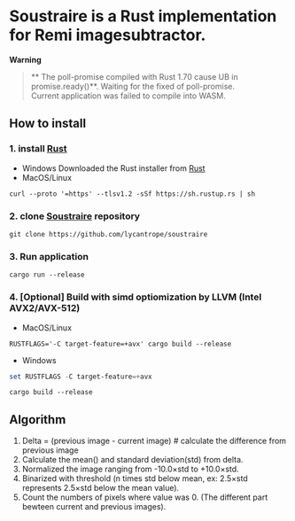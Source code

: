 # Soustraire is a Rust implementation for Remi imagesubtractor.
**Warning** 
> ** The poll-promise compiled with Rust 1.70 cause UB in promise.ready()**. Waiting for the fixed of poll-promise.   
> Current application was failed to compile into WASM.
## How to install
### 1. install [Rust](https://www.rust-lang.org/ja/tools/install)
- Windows
Downloaded the Rust installer from [Rust](https://www.rust-lang.org/ja/tools/install)
- MacOS/Linux
```shell
curl --proto '=https' --tlsv1.2 -sSf https://sh.rustup.rs | sh
```
### 2. clone [Soustraire](https://github.com/lycantrope/soustraire) repository

```shell
git clone https://github.com/lycantrope/soustraire
```
### 3. Run application
```shell
cargo run --release
```

### 4. [Optional] Build with simd optiomization by LLVM (Intel AVX2/AVX-512)

- MacOS/Linux
```shell
RUSTFLAGS='-C target-feature=+avx' cargo build --release
```
- Windows
```powershell
set RUSTFLAGS -C target-feature=+avx    
```
```
cargo build --release
```
###
## Algorithm

1. Delta = (previous image - current image) # calculate the difference from previous image 
2. Calculate the mean() and standard deviation(std) from delta.
4. Normalized the image ranging from -10.0×std to +10.0×std.
5. Binarized with threshold (n times std below mean, ex: 2.5×std represents 2.5×std below the mean value).
6. Count the numbers of pixels where value was 0. (The different part bewteen current and previous images).
